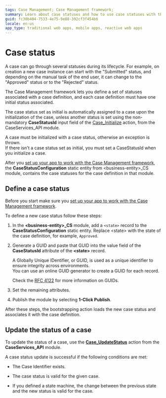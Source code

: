 ```yaml
---
tags: Case Management; Case Management framework;
summary: Learn about case statuses and how to use case statuses with the Case Management framework.
guid: fc30b404-7533-4e75-9e88-392cf3f454b6
locale: en-us
app_type: traditional web apps, mobile apps, reactive web apps
---
```


# Case status

A case can go through several statuses during its lifecycle. For example, on creation a new case instance can start with the "Submitted" status, and depending on the manual task of the end user, it can change to the "Approved" status or to the "Rejected" status.

The Case Management framework lets you define a set of statuses associated with a case definition, and each case definition must have one initial status associated.

The case status set as initial is automatically assigned to a case upon the initialization of the case, unless another status is set using the non-mandatory **CaseStatusId** input field of the [Case_Initialize](ref/auto/CaseServices_API.final.md#Case_Initialize) action, from the CaseServices_API module.

<div class="info" markdown="1">

A case must be initialized with a case status, otherwise an exception is thrown.  
If there isn't a case status set as initial, you must set a CaseStatusId when you initialize a case.

</div>

After you [set up your app to work with the Case Management framework](bootstrap-app.md), the **CaseStatusConfiguration** static entity from &lt;business-entity&gt;_CS module, contains the case statuses for the case definition in that module.

## Define a case status

Before you start make sure you [set up your app to work with the Case Management framework](bootstrap-app.md).

To define a new case status follow these steps:

1. In the **&lt;business-entity&gt;_CS** module, add a `<state>` record to the **CaseStatusConfiguration** static entity. Replace &lt;state&gt; with the state of the case definition, for example, `Approved`.

1. Generate a GUID and paste that GUID into the value field of the **CaseStatusId** attribute of the **&lt;state&gt;** record.

    <div class="info" markdown="1">

    A Globally Unique IDentifier, or GUID, is used as a unique identifier to ensure integrity across environments.  
    You can use an online GUID generator to create a GUID for each record.

    Check the [RFC 4122](https://www.ietf.org/rfc/rfc4122.txt) for more information on GUIDs.

    </div>

1. Set the remaining attributes.

1. Publish the module by selecting **1-Click Publish**.

After these steps, the bootstrapping action loads the new case status and associates it with the case definition.

## Update the status of a case

To update the status of a case, use the [**Case_UpdateStatus**](ref/auto/CaseServices_API.final.md#Case_UpdateStatus) action from the **CaseServices_API** module.

A case status update is successful if the following conditions are met:

* The Case Identifier exists.

* The case status is valid for the given case.

* If you defined a state machine, the change between the previous state and the new status is valid for the case.
